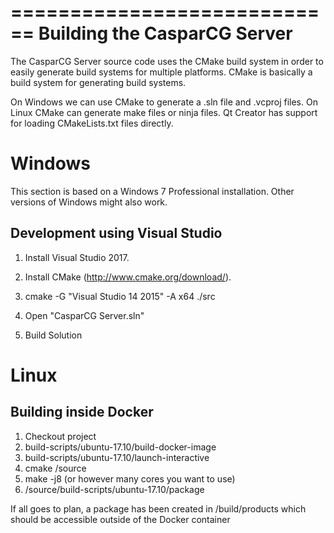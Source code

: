 ============================
Building the CasparCG Server
============================

The CasparCG Server source code uses the CMake build system in order to easily
generate build systems for multiple platforms. CMake is basically a build
system for generating build systems.

On Windows we can use CMake to generate a .sln file and .vcproj files. On
Linux CMake can generate make files or ninja files. Qt Creator has support for
loading CMakeLists.txt files directly.

Windows
=======

This section is based on a Windows 7 Professional installation. Other versions
of Windows might also work.

Development using Visual Studio
-------------------------------

1. Install Visual Studio 2017.

2. Install CMake (http://www.cmake.org/download/).

3. cmake -G "Visual Studio 14 2015" -A x64 ./src

4. Open "CasparCG Server.sln"

5. Build Solution

Linux
=====

Building inside Docker
----------------------

1. Checkout project
2. build-scripts/ubuntu-17.10/build-docker-image
3. build-scripts/ubuntu-17.10/launch-interactive
4. cmake /source
5. make -j8 (or however many cores you want to use)
6. /source/build-scripts/ubuntu-17.10/package

If all goes to plan, a package has been created in /build/products which should be accessible outside of the Docker container
